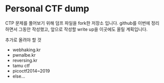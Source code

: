 # Personal CTF dump

CTP 문제를 풀어보기 위해 덤프 파일을 fork한 저장소 입니다.
github를 이번에 정리하면서 그동안 작성했고, 앞으로 작성할 write up을 이곳에도 올릴 계획입니다.

추가로 올려야 할 것
- webhaking.kr
- pwnalbe.kr
- reversing.kr
- tamu ctf
- picoctf2014~2019
- else...
